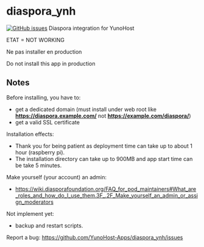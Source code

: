 diaspora_ynh
==========
[![GitHub issues](https://img.shields.io/github/issues/badges/shields.svg)]()
Diaspora integration for YunoHost

ETAT = NOT WORKING

Ne pas installer en production 

Do not install this app in production

Notes
--------------

Before installing, you have to:

- get a dedicated domain (must install under web root like **https://diaspora.example.com/** not **https://example.com/diaspora/**)
- get a valid SSL certificate

Installation effects:

- Thank you for being patient as deployment time can take up to about 1 hour (raspberry pi).
- The installation directory can take up to 900MB and app start time can be take 5 minutes.

Make yourself (your account) an admin:
- https://wiki.diasporafoundation.org/FAQ_for_pod_maintainers#What_are_roles_and_how_do_I_use_them.3F_.2F_Make_yourself_an_admin_or_assign_moderators

Not implement yet:

- backup and restart scripts.

Report a bug: https://github.com/YunoHost-Apps/diaspora_ynh/issues
